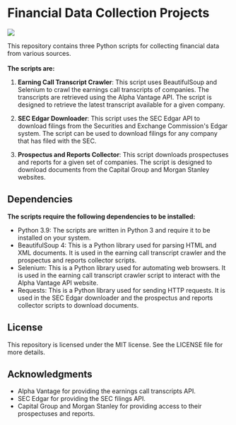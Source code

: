 
# Financial Data Collection Projects
<img src="https://images.dowjones.com/wp-content/uploads/sites/3/2022/01/27001343/Primer_sentiment_blog_website_1440x420.png">

This repository contains three Python scripts for collecting financial data from various sources.<br><br>
**The scripts are:**

1. **Earning Call Transcript Crawler**: This script uses BeautifulSoup and Selenium to crawl the earnings call transcripts of companies. The transcripts are retrieved using the Alpha Vantage API. The script is designed to retrieve the latest transcript available for a given company.

2. **SEC Edgar Downloader**: This script uses the SEC Edgar API to download filings from the Securities and Exchange Commission's Edgar system. The script can be used to download filings for any company that has filed with the SEC.

3. **Prospectus and Reports Collector**: This script downloads prospectuses and reports for a given set of companies. The script is designed to download documents from the Capital Group and Morgan Stanley websites.

## Dependencies
**The scripts require the following dependencies to be installed:**
- Python 3.9: The scripts are written in Python 3 and require it to be installed on your system.
- BeautifulSoup 4: This is a Python library used for parsing HTML and XML documents. It is used in the earning call transcript crawler and the prospectus and reports collector scripts.
- Selenium: This is a Python library used for automating web browsers. It is used in the earning call transcript crawler script to interact with the Alpha Vantage API website.
- Requests: This is a Python library used for sending HTTP requests. It is used in the SEC Edgar downloader and the prospectus and reports collector scripts to download documents.

## License
This repository is licensed under the MIT license. See the LICENSE file for more details.

## Acknowledgments
- Alpha Vantage for providing the earnings call transcripts API.
- SEC Edgar for providing the SEC filings API.
- Capital Group and Morgan Stanley for providing access to their prospectuses and reports.
